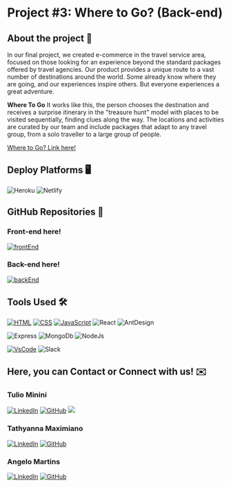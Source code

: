 # Project #3: <en> Where to Go? (Back-end)

## About the project 💭

In our final project, we created e-commerce in the travel service area, focused on those looking for an experience beyond the standard packages offered by travel agencies. Our product provides a unique route to a vast number of destinations around the world.
Some already know where they are going, and our experiences inspire others. But everyone experiences a great adventure.

**Where To Go** It works like this, the person chooses the destination and receives a surprise itinerary in the "treasure hunt" model with places to be visited sequentially, finding clues along the way. The locations and activities are curated by our team and include packages that adapt to any travel group, from a solo traveller to a large group of people.

[Where to Go? Link here!](https://project-three-where-to-go.netlify.app/)

## Deploy Platforms 🖥
![Heroku](https://img.shields.io/badge/Heroku-430098?style=for-the-badge&logo=heroku&logoColor=white)
![Netlify](https://img.shields.io/badge/Netlify-00C7B7?style=for-the-badge&logo=netlify&logoColor=white)

## GitHub Repositories 👾
### Front-end here!

[![frontEnd](https://img.shields.io/badge/GitHub-100000?style=for-the-badge&logo=github&logoColor=white)](https://github.com/t-minini/project-three-front-end)

### Back-end here!

[![backEnd](https://img.shields.io/badge/GitHub-100000?style=for-the-badge&logo=github&logoColor=white)](https://github.com/t-minini/project-three-back-end)

## Tools Used 🛠

[![HTML](https://camo.githubusercontent.com/d63d473e728e20a286d22bb2226a7bf45a2b9ac6c72c59c0e61e9730bfe4168c/68747470733a2f2f696d672e736869656c64732e696f2f62616467652f48544d4c352d4533344632363f7374796c653d666f722d7468652d6261646765266c6f676f3d68746d6c35266c6f676f436f6c6f723d7768697465)](https://camo.githubusercontent.com/d63d473e728e20a286d22bb2226a7bf45a2b9ac6c72c59c0e61e9730bfe4168c/68747470733a2f2f696d672e736869656c64732e696f2f62616467652f48544d4c352d4533344632363f7374796c653d666f722d7468652d6261646765266c6f676f3d68746d6c35266c6f676f436f6c6f723d7768697465)
[![CSS](https://camo.githubusercontent.com/3a0f693cfa032ea4404e8e02d485599bd0d192282b921026e89d271aaa3d7565/68747470733a2f2f696d672e736869656c64732e696f2f62616467652f435353332d3135373242363f7374796c653d666f722d7468652d6261646765266c6f676f3d63737333266c6f676f436f6c6f723d7768697465)](https://camo.githubusercontent.com/3a0f693cfa032ea4404e8e02d485599bd0d192282b921026e89d271aaa3d7565/68747470733a2f2f696d672e736869656c64732e696f2f62616467652f435353332d3135373242363f7374796c653d666f722d7468652d6261646765266c6f676f3d63737333266c6f676f436f6c6f723d7768697465) 
[![JavaScript](https://camo.githubusercontent.com/9d07c04bdd98c662d5df9d4e1cc1de8446ffeaebca330feb161f1fb8e1188204/68747470733a2f2f696d672e736869656c64732e696f2f62616467652f4a6176615363726970742d4637444631453f7374796c653d666f722d7468652d6261646765266c6f676f3d6a617661736372697074266c6f676f436f6c6f723d626c61636b)](https://camo.githubusercontent.com/9d07c04bdd98c662d5df9d4e1cc1de8446ffeaebca330feb161f1fb8e1188204/68747470733a2f2f696d672e736869656c64732e696f2f62616467652f4a6176615363726970742d4637444631453f7374796c653d666f722d7468652d6261646765266c6f676f3d6a617661736372697074266c6f676f436f6c6f723d626c61636b) 
![React](https://img.shields.io/badge/React-20232A?style=for-the-badge&logo=react&logoColor=61DAFB)
![AntDesign](https://img.shields.io/badge/Ant%20Design-1890FF?style=for-the-badge&logo=antdesign&logoColor=white)

![Express](https://img.shields.io/badge/Express.js-404D59?style=for-the-badge)
![MongoDb](https://img.shields.io/badge/MongoDB-4EA94B?style=for-the-badge&logo=mongodb&logoColor=white)
![NodeJs](https://img.shields.io/badge/Node.js-43853D?style=for-the-badge&logo=node.js&logoColor=white)

[![VsCode](https://camo.githubusercontent.com/42ada9cc774b9d2b4cf35691820a881d70657ae42c3a074f00c7e9add6352361/68747470733a2f2f696d672e736869656c64732e696f2f62616467652f56697375616c5f53747564696f5f436f64652d3030373844343f7374796c653d666f722d7468652d6261646765266c6f676f3d76697375616c25323073747564696f253230636f6465266c6f676f436f6c6f723d7768697465)](https://camo.githubusercontent.com/42ada9cc774b9d2b4cf35691820a881d70657ae42c3a074f00c7e9add6352361/68747470733a2f2f696d672e736869656c64732e696f2f62616467652f56697375616c5f53747564696f5f436f64652d3030373844343f7374796c653d666f722d7468652d6261646765266c6f676f3d76697375616c25323073747564696f253230636f6465266c6f676f436f6c6f723d7768697465) 
![Slack](https://camo.githubusercontent.com/870d2945e15dde83583f64ea1f3f4471702e45bf30fa884412da74cb7731ae42/68747470733a2f2f696d672e736869656c64732e696f2f62616467652f536c61636b2d3441313534423f7374796c653d666f722d7468652d6261646765266c6f676f3d736c61636b266c6f676f436f6c6f723d7768697465)


## Here, you can Contact or Connect with us! ✉️
### Tulio Minini
[![LinkedIn](https://img.shields.io/badge/LinkedIn-0077B5?style=for-the-badge&logo=linkedin&logoColor=white)](https://www.linkedin.com/in/tulio-minini/)
[![GitHub](https://img.shields.io/badge/GitHub-100000?style=for-the-badge&logo=github&logoColor=white)](https://github.com/t-minini)
<a href = "mailto:tulio.mminini@gmail.com"><img src="https://img.shields.io/badge/Gmail-D14836?style=for-the-badge&logo=gmail&logoColor=white" target="_blank"></a>

### Tathyanna Maximiano
[![LinkedIn](https://img.shields.io/badge/LinkedIn-0077B5?style=for-the-badge&logo=linkedin&logoColor=white)](https://www.linkedin.com/in/tathyanna-maximiano/)
[![GitHub](https://img.shields.io/badge/GitHub-100000?style=for-the-badge&logo=github&logoColor=white)](https://github.com/Tathy-Max)

### Angelo Martins
[![LinkedIn](https://img.shields.io/badge/LinkedIn-0077B5?style=for-the-badge&logo=linkedin&logoColor=white)](https://www.linkedin.com/in/angelo-martins-994ba9245)
[![GitHub](https://img.shields.io/badge/GitHub-100000?style=for-the-badge&logo=github&logoColor=white)](https://github.com/avpm90)

